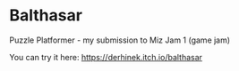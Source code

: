 # Balthasar
Puzzle Platformer - my submission to Miz Jam 1 (game jam)

You can try it here: https://derhinek.itch.io/balthasar

